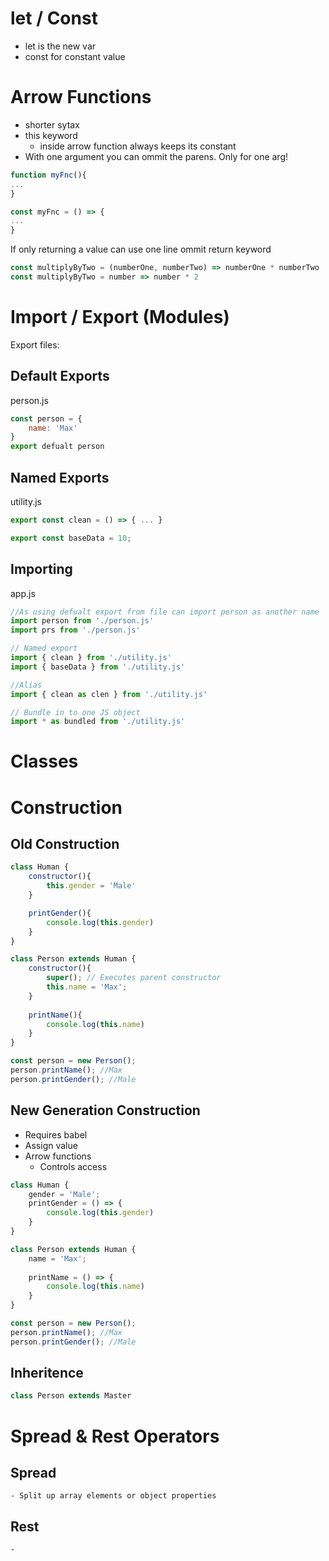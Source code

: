 # let / Const

- let is the new var
- const for constant value

# Arrow Functions

- shorter sytax
- this keyword
	- inside arrow function always keeps its constant
- With one argument you can ommit the parens. Only for one arg!

```js
function myFnc(){
...
}

const myFnc = () => {
...
}
```

If only returning a value can use one line ommit return keyword
```js
const multiplyByTwo = (numberOne, numberTwo) => numberOne * numberTwo
const multiplyByTwo = number => number * 2
```

# Import / Export (Modules)

Export files:

## Default Exports
person.js
```js
const person = {
	name: 'Max'
}
export defualt person
```

## Named Exports

utility.js
```js
export const clean = () => { ... }

export const baseData = 10;
```

## Importing
app.js
```js
//As using defualt export from file can import person as another name
import person from './person.js'
import prs from './person.js'

// Named export
import { clean } from './utility.js'
import { baseData } from './utility.js'

//Alias
import { clean as clen } from './utility.js'

// Bundle in to one JS object
import * as bundled from './utility.js'
```

# Classes

# Construction

## Old Construction

```js
class Human {
	constructor(){
		this.gender = 'Male'
	}

	printGender(){
		console.log(this.gender)
	}
}

class Person extends Human {
	constructor(){
		super(); // Executes parent constructor
		this.name = 'Max';
	}
	
	printName(){
		console.log(this.name)
	}
}

const person = new Person();
person.printName(); //Max
person.printGender(); //Male
```

## New Generation Construction

- Requires babel
- Assign value
- Arrow functions
	- Controls access

```js
class Human {
	gender = 'Male';
	printGender = () => {
		console.log(this.gender)
	}
}

class Person extends Human {
	name = 'Max';
	
	printName = () => {
		console.log(this.name)
	}
}

const person = new Person();
person.printName(); //Max
person.printGender(); //Male
```

## Inheritence

```js
class Person extends Master
```

# Spread & Rest Operators

## Spread
	- Split up array elements or object properties



## Rest
	- 